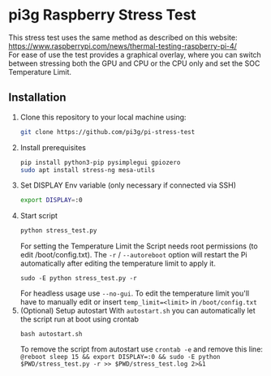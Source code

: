# pi3g Raspberry Stress Test
This stress test uses the same method as described on this website: https://www.raspberrypi.com/news/thermal-testing-raspberry-pi-4/  
For ease of use the test provides a graphical overlay, where you can switch between stressing both the GPU and CPU or the CPU only and set the SOC Temperature Limit.

## Installation
1. Clone this repository to your local machine using:
    ```sh
    git clone https://github.com/pi3g/pi-stress-test
    ```
2. Install prerequisites
    ```sh
    pip install python3-pip pysimplegui gpiozero
    sudo apt install stress-ng mesa-utils
    ```
3. Set DISPLAY Env variable (only necessary if connected via SSH)
    ```sh
    export DISPLAY=:0
    ```
4. Start script
    ```sh
    python stress_test.py
    ```
    For setting the Temperature Limit the Script needs root permissions (to edit /boot/config.txt). The `-r` / `--autoreboot` option will restart the Pi automatically after editing the temperature limit to apply it.
    ```
    sudo -E python stress_test.py -r
    ```
    For headless usage use `--no-gui`. To edit the temperature limit you'll have to manually edit or insert `temp_limit=<limit>` in `/boot/config.txt`
5. (Optional) Setup autostart
    With `autostart.sh` you can automatically let the script run at boot using crontab
    ```
    bash autostart.sh
    ```
    To remove the script from autostart use `crontab -e` and remove this line:  
    `@reboot sleep 15 && export DISPLAY=:0 && sudo -E python $PWD/stress_test.py -r >> $PWD/stress_test.log 2>&1`